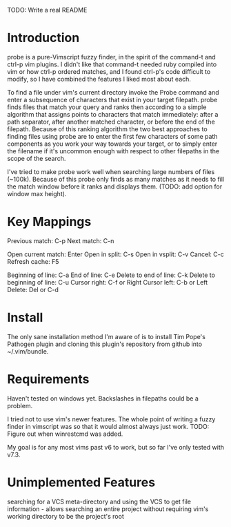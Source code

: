 TODO: Write a real README

Introduction
============
probe is a pure-Vimscript fuzzy finder, in the spirit of the command-t and
ctrl-p vim plugins. I didn't like that command-t needed ruby compiled into vim
or how ctrl-p ordered matches, and I found ctrl-p's code difficult to modify,
so I have combined the features I liked most about each.

To find a file under vim's current directory invoke the Probe command and enter
a subsequence of characters that exist in your target filepath. probe finds
files that match your query and ranks then according to a simple algorithm that
assigns points to characters that match immediately: after a path separator,
after another matched character, or before the end of the filepath. Because of
this ranking algorithm the two best approaches to finding files using probe are
to enter the first few characters of some path components as you work your way
towards your target, or to simply enter the filename if it's uncommon enough
with respect to other filepaths in the scope of the search.

I've tried to make probe work well when searching large numbers of files
(~100k). Because of this probe only finds as many matches as it needs to fill
the match window before it ranks and displays them. (TODO: add option for
window max height).

Key Mappings
============
Previous match: C-p
Next match: C-n

Open current match: Enter
Open in split: C-s
Open in vsplit: C-v
Cancel: C-c
Refresh cache: F5

Beginning of line: C-a
End of line: C-e
Delete to end of line: C-k
Delete to beginning of line: C-u
Cursor right: C-f or Right
Cursor left: C-b or Left
Delete: Del or C-d

Install
=======
The only sane installation method I'm aware of is to install Tim Pope's
Pathogen plugin and cloning this plugin's repository from github into
~/.vim/bundle.

Requirements
============
Haven't tested on windows yet. Backslashes in filepaths could be a problem.

I tried not to use vim's newer features. The whole point of writing a fuzzy
finder in vimscript was so that it would almost always just work.
TODO: Figure out when winrestcmd was added.

My goal is for any most vims past v6 to work, but so far I've only tested with
v7.3.

Unimplemented Features
======================
searching for a VCS meta-directory and using the VCS to get file information
    - allows searching an entire project without requiring vim's working
      directory to be the project's root
